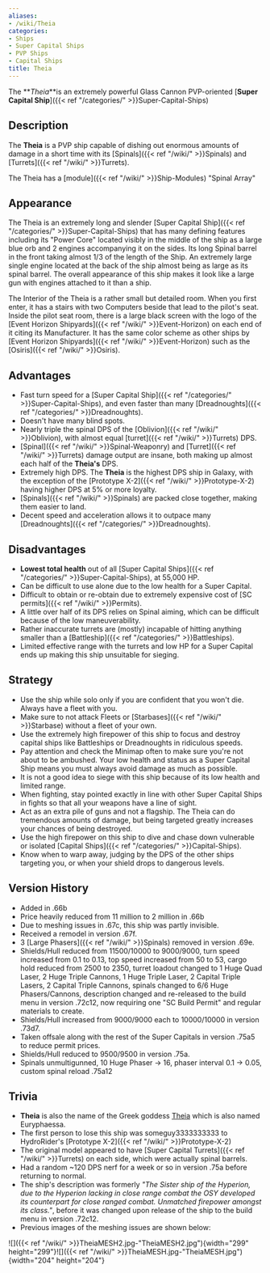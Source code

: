 ```yaml
---
aliases:
- /wiki/Theia
categories:
- Ships
- Super Capital Ships
- PVP Ships
- Capital Ships
title: Theia
---
```


The **_Theia_**is an extremely powerful Glass Cannon PVP-oriented [**Super Capital Ship**]({{< ref "/categories/" >}}Super-Capital-Ships) 

## Description

The **Theia** is a PVP ship capable of dishing out enormous amounts of damage in a short time with its [Spinals]({{< ref "/wiki/" >}}Spinals) and [Turrets]({{< ref "/wiki/" >}}Turrets).

The Theia has a [module]({{< ref "/wiki/" >}}Ship-Modules) "Spinal Array"

## Appearance

The Theia is an extremely long and slender [Super Capital Ship]({{< ref "/categories/" >}}Super-Capital-Ships) that has many defining features including its "Power Core" located visibly in the middle of the ship as a large blue orb and 2 engines accompanying it on the sides. Its long Spinal barrel in the front taking almost 1/3 of the length of the Ship. An extremely large single engine located at the back of the ship almost being as large as its spinal barrel. The overall appearance of this ship makes it look like a large gun with engines attached to it than a ship.

The Interior of the Theia is a rather small but detailed room. When you first enter, it has a stairs with two Computers beside that lead to the pilot's seat. Inside the pilot seat room, there is a large black screen with the logo of the [Event Horizon Shipyards]({{< ref "/wiki/" >}}Event-Horizon) on each end of it citing its Manufacturer. It has the same color scheme as other ships by [Event Horizon Shipyards]({{< ref "/wiki/" >}}Event-Horizon) such as the [Osiris]({{< ref "/wiki/" >}}Osiris).

## Advantages

- Fast turn speed for a [Super Capital Ship]({{< ref "/categories/" >}}Super-Capital-Ships), and even faster than many [Dreadnoughts]({{< ref "/categories/" >}}Dreadnoughts).
- Doesn't have many blind spots.
- Nearly triple the spinal DPS of the [Oblivion]({{< ref "/wiki/" >}}Oblivion), with almost equal [turret]({{< ref "/wiki/" >}}Turrets) DPS.
- [Spinal]({{< ref "/wiki/" >}}Spinal-Weaponry) and [Turret]({{< ref "/wiki/" >}}Turrets) damage output are insane, both making up almost each half of the **Theia's** DPS.
- Extremely high DPS. The **Theia** is the highest DPS ship in Galaxy, with the exception of the [Prototype X-2]({{< ref "/wiki/" >}}Prototype-X-2) having higher DPS at 5% or more loyalty.
- [Spinals]({{< ref "/wiki/" >}}Spinals) are packed close together, making them easier to land.
- Decent speed and acceleration allows it to outpace many [Dreadnoughts]({{< ref "/categories/" >}}Dreadnoughts).

## Disadvantages

- **Lowest total health** out of all [Super Capital Ships]({{< ref "/categories/" >}}Super-Capital-Ships), at 55,000 HP.
- Can be difficult to use alone due to the low health for a Super Capital.
- Difficult to obtain or re-obtain due to extremely expensive cost of [SC permits]({{< ref "/wiki/" >}}Permits).
- A little over half of its DPS relies on Spinal aiming, which can be difficult because of the low maneuverability.
- Rather inaccurate turrets are (mostly) incapable of hitting anything smaller than a [Battleship]({{< ref "/categories/" >}}Battleships).
- Limited effective range with the turrets and low HP for a Super Capital ends up making this ship unsuitable for sieging.

## Strategy

- Use the ship while solo only if you are confident that you won't die. Always have a fleet with you.
- Make sure to not attack Fleets or [Starbases]({{< ref "/wiki/" >}}Starbase) without a fleet of your own.
- Use the extremely high firepower of this ship to focus and destroy capital ships like Battleships or Dreadnoughts in ridiculous speeds.
- Pay attention and check the Minimap often to make sure you're not about to be ambushed. Your low health and status as a Super Capital Ship means you must always avoid damage as much as possible.
- It is not a good idea to siege with this ship because of its low health and limited range.
- When fighting, stay pointed exactly in line with other Super Capital Ships in fights so that all your weapons have a line of sight.
- Act as an extra pile of guns and not a flagship. The Theia can do tremendous amounts of damage, but being targeted greatly increases your chances of being destroyed.
- Use the high firepower on this ship to dive and chase down vulnerable or isolated [Capital Ships]({{< ref "/categories/" >}}Capital-Ships).
- Know when to warp away, judging by the DPS of the other ships targeting you, or when your shield drops to dangerous levels.

## Version History 

- Added in .66b
- Price heavily reduced from 11 million to 2 million in .66b
- Due to meshing issues in .67c, this ship was partly invisible.
- Received a remodel in version .67f.
- 3 [Large Phasers]({{< ref "/wiki/" >}}Spinals) removed in version .69e.
- Shields/Hull reduced from 11500/10000 to 9000/9000, turn speed increased from 0.1 to 0.13, top speed increased from 50 to 53, cargo hold reduced from 2500 to 2350, turret loadout changed to 1 Huge Quad Laser, 2 Huge Triple Cannons, 1 Huge Triple Laser, 2 Capital Triple Lasers, 2 Capital Triple Cannons, spinals changed to 6/6 Huge Phasers/Cannons, description changed and re-released to the build menu in version .72c12, now requiring one "SC Build Permit" and regular materials to create.
- Shields/Hull increased from 9000/9000 each to 10000/10000 in version .73d7.
- Taken offsale along with the rest of the Super Capitals in version .75a5 to reduce permit prices.
- Shields/Hull reduced to 9500/9500 in version .75a.
- Spinals unmultigunned, 10 Huge Phaser -> 16, phaser interval 0.1 -> 0.05, custom spinal reload .75a12

## Trivia

- **Theia** is also the name of the Greek goddess [Theia](https://en.wikipedia.org/wiki/Theia) which is also named Euryphaessa.
- The first person to lose this ship was someguy3333333333 to HydroRider's [Prototype X-2]({{< ref "/wiki/" >}}Prototype-X-2)
- The original model appeared to have [Super Capital Turrets]({{< ref "/wiki/" >}}Turrets) on each side, which were actually spinal barrels.
- Had a random ~120 DPS nerf for a week or so in version .75a before returning to normal.
- The ship's description was formerly _"The Sister ship of the Hyperion, due to the Hyperion lacking in close range combat the OSY developed its counterpart for close ranged combat. Unmatched firepower amongst its class."_, before it was changed upon release of the ship to the build menu in version .72c12.
- Previous images of the meshing issues are shown below:

![]({{< ref "/wiki/" >}}TheiaMESH2.jpg-"TheiaMESH2.jpg"){width="299" height="299"}![]({{< ref "/wiki/" >}}TheiaMESH.jpg-"TheiaMESH.jpg"){width="204" height="204"}